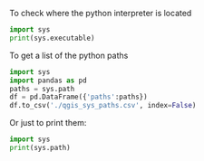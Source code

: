To check where the python interpreter is located

```python
import sys
print(sys.executable)
```

To get a list of the python paths

```Python
import sys  
import pandas as pd  
paths = sys.path  
df = pd.DataFrame({'paths':paths})  
df.to_csv('./qgis_sys_paths.csv', index=False)
```

Or just to print them:

```Python
import sys  
print(sys.path)
```